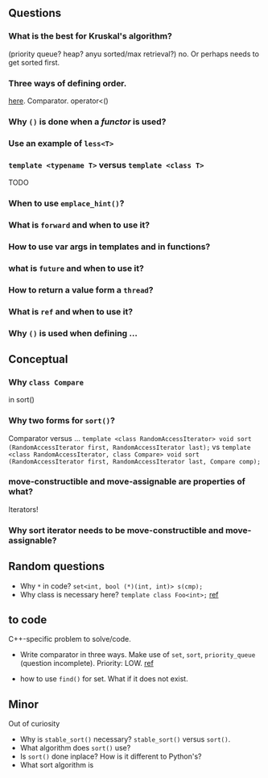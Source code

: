 ## Questions
### What is the best for Kruskal's algorithm?
(priority queue? heap? anyu sorted/max retrieval?) no. Or perhaps needs to get sorted first.

### Three ways of defining order.
[here](fusharblog.com/3-ways-to-define-comparison-functions-in-cpp/). Comparator. operator<()

### Why `()` is done when a *functor* is used?

### Use an example of `less<T>`

### `template <typename T>` versus `template <class T>`
TODO

### When to use `emplace_hint()`?

### What is `forward` and when to use it?

### How to use var args in templates and in functions?

### what is `future` and when to use it?

### How to return a value form a `thread`?

### What is `ref` and when to use it?

### Why `()` is used when defining ... 

## Conceptual
### Why `class Compare`
in sort()
### Why two forms for `sort()`?
Comparator versus ...
`template <class RandomAccessIterator>
  void sort (RandomAccessIterator first, RandomAccessIterator last);`
vs
`template <class RandomAccessIterator, class Compare>
  void sort (RandomAccessIterator first, RandomAccessIterator last, Compare comp);`

### move-constructible and move-assignable are properties of what?
Iterators!
### Why sort iterator needs to be move-constructible and move-assignable?


## Random questions
* Why `*` in code? `set<int, bool (*)(int, int)> s(cmp);`
* Why class is necessary here? `template class Foo<int>;`  [ref](https://stackoverflow.com/questions/2023977/difference-of-keywords-typename-and-class-in-templates)

## to code
C++-specific problem to solve/code.
* Write comparator in three ways. Make use of `set`, `sort`, `priority_queue` (question incomplete). Priority: LOW.  [ref](fusharblog.com/3-ways-to-define-comparison-functions-in-cpp/)

* how to use `find()` for set. What if it does not exist.

## Minor
Out of curiosity
* Why is `stable_sort()` necessary?  `stable_sort()` versus `sort()`. 
* What algorithm does `sort()` use?
* Is `sort()` done inplace? How is it different to Python's?
* What sort algorithm is

